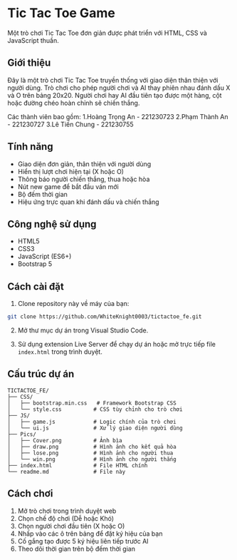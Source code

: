 # Tic Tac Toe Game

Một trò chơi Tic Tac Toe đơn giản được phát triển với HTML, CSS và JavaScript thuần.

## Giới thiệu

Đây là một trò chơi Tic Tac Toe truyền thống với giao diện thân thiện với người dùng. Trò chơi cho phép người chơi và AI thay phiên nhau đánh dấu X và O trên bảng 20x20. Người chơi hay AI đầu tiên tạo được một hàng, cột hoặc đường chéo hoàn chỉnh sẽ chiến thắng.

Các thành viên bao gồm:
1.Hoàng Trọng An - 221230723 
2.Phạm Thành An - 221230727 
3.Lê Tiến Chung - 221230755 


## Tính năng

- Giao diện đơn giản, thân thiện với người dùng
- Hiển thị lượt chơi hiện tại (X hoặc O)
- Thông báo người chiến thắng, thua hoặc hòa
- Nút new game để bắt đầu ván mới
- Bộ đếm thời gian
- Hiệu ứng trực quan khi đánh dấu và chiến thắng

## Công nghệ sử dụng

- HTML5
- CSS3
- JavaScript (ES6+)
- Bootstrap 5

## Cách cài đặt

1. Clone repository này về máy của bạn:
```bash
git clone https://github.com/WhiteKnight0003/tictactoe_fe.git
```

2. Mở thư mục dự án trong Visual Studio Code.

3. Sử dụng extension Live Server để chạy dự án hoặc mở trực tiếp file `index.html` trong trình duyệt.

## Cấu trúc dự án

```
TICTACTOE_FE/
├── CSS/
│   ├── bootstrap.min.css   # Framework Bootstrap CSS
│   └── style.css          # CSS tùy chỉnh cho trò chơi
├── JS/
│   ├── game.js            # Logic chính của trò chơi
│   └── ui.js              # Xử lý giao diện người dùng
├── Pics/
│   ├── Cover.png          # Ảnh bìa
│   ├── draw.png           # Hình ảnh cho kết quả hòa
│   ├── lose.png           # Hình ảnh cho người thua
│   └── win.png            # Hình ảnh cho người thắng
├── index.html             # File HTML chính
└── readme.md              # File này
```

## Cách chơi

1. Mở trò chơi trong trình duyệt web
2. Chọn chế độ chơi (Dễ hoặc Khó)
3. Chọn người chơi đầu tiên (X hoặc O)
4. Nhấp vào các ô trên bảng để đặt ký hiệu của bạn
5. Cố gắng tạo được 5 ký hiệu liên tiếp trước AI
6. Theo dõi thời gian trên bộ đếm thời gian




